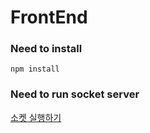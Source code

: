 # FrontEnd
### Need to install

```
npm install
```
### Need to run socket server
<a href="https://github.com/devjin0617/nodejs-socket.io-chat-example">소켓 실행하기</a>
